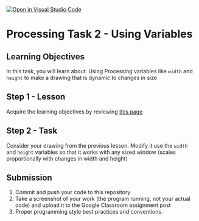 [![Open in Visual Studio Code](https://classroom.github.com/assets/open-in-vscode-f059dc9a6f8d3a56e377f745f24479a46679e63a5d9fe6f495e02850cd0d8118.svg)](https://classroom.github.com/online_ide?assignment_repo_id=7118624&assignment_repo_type=AssignmentRepo)
# Processing Task 2 - Using Variables

## Learning Objectives
In this task, you will learn about:
Using Processing variables like `width` and `height` to make a drawing that is dynamic to changes in size


## Step 1 - Lesson
Acquire the learning objectives by reviewing [this page](https://happycoding.io/tutorials/processing/using-variables)

## Step 2 - Task
Consider your drawing from the previous lesson.  Modify it use the `width` and `height` variables so that it works with any sized window (scales proportionally with changes in width and height)


## Submission
1. Commit and push your code to this repository
2. Take a screenshot of your work (the program running, not your actual code) and upload it to the Google Classroom assignment post
3. Proper programming style best practices and conventions.
